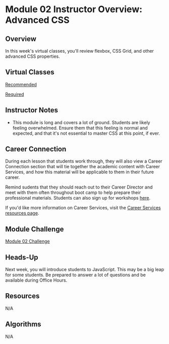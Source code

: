 # Module 02 Instructor Overview: Advanced CSS

## Overview

In this week's virtual classes, you'll review flexbox, CSS Grid, and other advanced CSS properties.

## Virtual Classes

[Recommended](./02.1-RECOMMENDED.md)

[Required](./02.2-REQUIRED.md)

## Instructor Notes

* This module is long and covers a lot of ground. Students are likely feeling overwhelmed. Ensure them that this feeling is normal and expected, and that it's not essential to master CSS at this point, if ever.

## Career Connection

During each lesson that students work through, they will also view a Career Connection section that will tie together the academic content with Career Services, and how this material will be applicable to them in their future career.

Remind sudents that they should reach out to their Career Director and meet with them often throughout boot camp to help prepare their professional materials. Students can also sign up for workshops [here](https://careerservicesonlineevents.splashthat.com/).

If you'd like more information on Career Services, visit the [Career Services resources page](http://bit.ly/CodingCS).

## Module Challenge

[Module 02 Challenge](../../01-Class-Content/02-Advanced-CSS/02-Challenge)

## Heads-Up

Next week, you will introduce students to JavaScript. This may be a big leap for some students. Be prepared to answer a lot of questions and be available during Office Hours. 

## Resources

N/A 

## Algorithms

N/A
